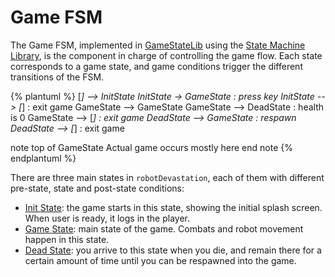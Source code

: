 # Game FSM

The Game FSM, implemented in [GameStateLib](http://asrob.uc3m.es/rddoc/group__GameStatesLib.html) using the [State Machine Library](state-machine-library.md), is the component in charge of controlling the game flow. Each state corresponds to a game state, and game conditions trigger the different transitions of the FSM.

{% plantuml %}
[*] --> InitState
InitState -> GameState : press key
InitState --> [*] : exit game
GameState --> GameState
GameState --> DeadState : health is 0
GameState --> [*] : exit game
DeadState --> GameState :  respawn
DeadState --> [*] : exit game

note top of GameState
  Actual game occurs 
  mostly here
end note
{% endplantuml %}

There are three main states in `robotDevastation`, each of them with different pre-state, state and post-state conditions:

 * [Init State](init-state.md): the game starts in this state, showing the initial splash screen. When user is ready, it logs in the player.
 * [Game State](game-state.md): main state of the game. Combats and robot movement happen in this state.
 * [Dead State](dead-state.md): you arrive to this state when you die, and remain there for a certain amount of time until you can be respawned into the game.
